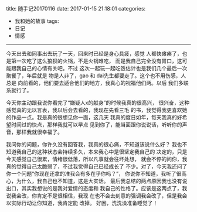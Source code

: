 title: 随手记20170116
date: 2017-01-15 21:18:01
categories:
  - 我和她的故事
tags:
  - 日记
  - 情感
---
今天出去和同事出去玩了一天，回来时已经是身心具疲，感觉
人都快瘫痪了，也是第一次吃了这么狼狈的火锅，不是火锅难吃，
而是我自己完全没有胃口，这可能跟我自己的心情有关吧。不过
这次一起玩一起吃饭估计也是我们几个最后一次聚餐了，年后就是
物是人非了，gao 和 dai先生都要走了。这个也不用伤感，人总是
向前看的，他们要去适合他们的地方，我真心的祝福他们两。以后
我们多联系就行了。

今天你主动跟我说你看完了“嫌疑人x的献身”的时候我真的很高兴，
很兴奋，这种感觉真的无以言表，我以后会去看的，我现在先看三毛
的书，我觉得我更喜欢她的作品一点。我是真的很想见你一面，这几天
我真的度日如年，每天我真的好希望时间过的快点，那样我就可以早点
见到你了，能当面跟你说说话，听听你的声音，那样我就很幸福了。

我问你的问题，你许久没有回答我，我真的很心痛，不知道该说什么好？
我也不知道我自己的这种状态会持续多久，本来我心中是很坚定我自己的
决定的，只是今天感觉自己很累，情绪很低落，所以凡事就会往坏处想，
就会不停的问你，我真的觉得自己太脆弱了，不过我觉得自己已经成长了
不少。对了，今天我还问了你一个问题“你现在还拿的准我会有多在乎你吗？”，
你说你不知道，我听了很高心，为什么，我自己也不知道，这是大实话。
最后我总结的两点原因我也没有说出口，其实我想说的是我对爱情的态度和
我自己的性格了。应该是这两点了，我说我会改，你肯定不是很相信，我现
在也不会去刻意的强调我会改了，但是我会以实际行动让你知道，我肯定能
改掉。
好困，洗洗澡准备睡觉了！
